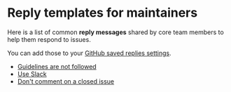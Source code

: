 # Reply templates for maintainers

Here is a list of common **reply messages** shared by core team members to help them respond to issues.

You can add those to your [GitHub saved replies settings](https://github.com/settings/replies).

- [Guidelines are not followed](GUIDELINES_NOT_FOLLOWED.md)
- [Use Slack](WRONG_FORUM_USE_SLACK.md)
- [Don't comment on a closed issue](DONT_COMMENT_ON_CLOSED_ISSUE.md)
